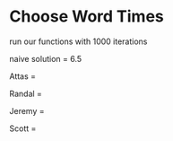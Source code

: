 # Choose Word Times

run our functions with 1000 iterations

naive solution = 6.5

Attas = 

Randal = 

Jeremy = 

Scott = 
